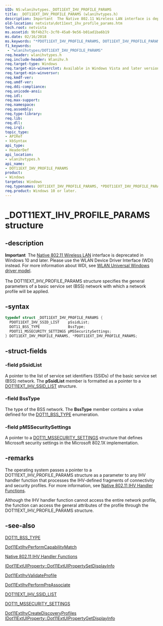 ```yaml
---
UID: NS:wlanihvtypes._DOT11EXT_IHV_PROFILE_PARAMS
title: _DOT11EXT_IHV_PROFILE_PARAMS (wlanihvtypes.h)
description: Important  The Native 802.11 Wireless LAN interface is deprecated in Windows 10 and later.
old-location: netvista\dot11ext_ihv_profile_params.htm
tech.root: netvista
ms.assetid: 9bf4b27c-3cf0-45a0-9e56-b01ad1ba6b19
ms.date: 02/16/2018
ms.keywords: "*PDOT11EXT_IHV_PROFILE_PARAMS, DOT11EXT_IHV_PROFILE_PARAMS, DOT11EXT_IHV_PROFILE_PARAMS structure [Network Drivers Starting with Windows Vista], Native_802.11_data_types_3fe01c80-477b-4851-8b7e-4d4540cc22b6.xml, PDOT11EXT_IHV_PROFILE_PARAMS, PDOT11EXT_IHV_PROFILE_PARAMS structure pointer [Network Drivers Starting with Windows Vista], _DOT11EXT_IHV_PROFILE_PARAMS, netvista.dot11ext_ihv_profile_params, wlanihvtypes/DOT11EXT_IHV_PROFILE_PARAMS, wlanihvtypes/PDOT11EXT_IHV_PROFILE_PARAMS"
f1_keywords:
 - "wlanihvtypes/DOT11EXT_IHV_PROFILE_PARAMS"
req.header: wlanihvtypes.h
req.include-header: Wlanihv.h
req.target-type: Windows
req.target-min-winverclnt: Available in Windows Vista and later versions of the Windows operating   systems.
req.target-min-winversvr:
req.kmdf-ver:
req.umdf-ver:
req.ddi-compliance:
req.unicode-ansi:
req.idl:
req.max-support:
req.namespace:
req.assembly:
req.type-library:
req.lib:
req.dll:
req.irql:
topic_type:
- APIRef
- kbSyntax
api_type:
- HeaderDef
api_location:
- wlanihvtypes.h
api_name:
- DOT11EXT_IHV_PROFILE_PARAMS
product:
- Windows
targetos: Windows
req.typenames: DOT11EXT_IHV_PROFILE_PARAMS, *PDOT11EXT_IHV_PROFILE_PARAMS
req.product: Windows 10 or later.
---
```


# _DOT11EXT_IHV_PROFILE_PARAMS structure


## -description


<div class="alert"><b>Important</b>  The <a href="https://docs.microsoft.com/previous-versions/windows/hardware/wireless/ff560689(v=vs.85)">Native 802.11 Wireless LAN</a> interface is deprecated in Windows 10 and later. Please use the WLAN Device Driver Interface (WDI) instead. For more information about WDI, see <a href="https://docs.microsoft.com/windows-hardware/drivers/network/wifi-universal-driver-model">WLAN Universal Windows driver model</a>.</div><div> </div>The DOT11EXT_IHV_PROFILE_PARAMS structure specifies the general parameters of a basic service set
  (BSS) network with which a network profile will be applied.


## -syntax


```cpp
typedef struct _DOT11EXT_IHV_PROFILE_PARAMS {
  PDOT11EXT_IHV_SSID_LIST    pSsidList;
  DOT11_BSS_TYPE             BssType;
  PDOT11_MSSECURITY_SETTINGS pMSSecuritySettings;
} DOT11EXT_IHV_PROFILE_PARAMS, *PDOT11EXT_IHV_PROFILE_PARAMS;
```


## -struct-fields




### -field pSsidList

A pointer to the list of service set identifiers (SSIDs) of the basic service set (BSS) network.
     The
     <b>pSsidList</b> member is formatted as a pointer to a
     <a href="..\wlanihvtypes\ns-wlanihvtypes-_dot11ext_ihv_ssid_list.md">
     DOT11EXT_IHV_SSID_LIST</a> structure.


### -field BssType

The type of the BSS network. The
     <b>BssType</b> member contains a value defined for the
     <a href="..\wlantypes\ne-wlantypes-_dot11_bss_type.md">DOT11_BSS_TYPE</a> enumeration.


### -field pMSSecuritySettings

A pointer to a
     <a href="..\wlanihvtypes\ns-wlanihvtypes-_dot11_mssecurity_settings.md">
     DOT11_MSSECURITY_SETTINGS</a> structure that defines Microsoft security settings in the Microsoft
     802.1X implementation.


## -remarks



The operating system passes a pointer to a DOT11EXT_IHV_PROFILE_PARAMS structure as a parameter to any
    IHV handler function that processes the IHV-defined fragments of connectivity and security profiles. For
    more information, see
    <a href="https://docs.microsoft.com/windows-hardware/drivers/network/native-802-11-ihv-handler-functions">Native 802.11 IHV Handler
    Functions</a>.

Although the IHV handler function cannot access the entire network profile, the function can access
    the general attributes of the profile through the DOT11EXT_IHV_PROFILE_PARAMS structure.




## -see-also

<a href="..\wlantypes\ne-wlantypes-_dot11_bss_type.md">DOT11_BSS_TYPE</a>



<a href="..\wlanihv\nc-wlanihv-dot11extihv_perform_capability_match.md">
   Dot11ExtIhvPerformCapabilityMatch</a>



<a href="https://docs.microsoft.com/windows-hardware/drivers/network/native-802-11-ihv-handler-functions">Native 802.11 IHV Handler
   Functions</a>



<a href="https://docs.microsoft.com/previous-versions/windows/hardware/wireless/ff553763(v=vs.85)">
   IDot11ExtUIProperty::Dot11ExtUIPropertySetDisplayInfo</a>



<a href="..\wlanihv\nc-wlanihv-dot11extihv_validate_profile.md">Dot11ExtIhvValidateProfile</a>



<a href="..\wlanihv\nc-wlanihv-dot11extihv_perform_pre_associate.md">
   Dot11ExtIhvPerformPreAssociate</a>



<a href="..\wlanihvtypes\ns-wlanihvtypes-_dot11ext_ihv_ssid_list.md">DOT11EXT_IHV_SSID_LIST</a>



<a href="..\wlanihvtypes\ns-wlanihvtypes-_dot11_mssecurity_settings.md">DOT11_MSSECURITY_SETTINGS</a>



<a href="..\wlanihv\nc-wlanihv-dot11extihv_create_discovery_profiles.md">
   Dot11ExtIhvCreateDiscoveryProfiles</a>



<a href="https://docs.microsoft.com/previous-versions/windows/hardware/wireless/ff553752(v=vs.85)">
   IDot11ExtUIProperty::Dot11ExtUIPropertyGetDisplayInfo</a>



 

 



